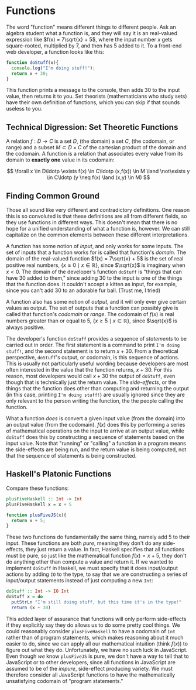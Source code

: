 # Functions

The word "function" means different things to different people.
Ask an algebra student what a function is, and they will say it is an real-valued expression like $f(x) = 7\sqrt{x} + 5$, where the input number $x$ gets square-rooted, multiplied by $7$, and then has $5$ added to it.
To a front-end web developer, a function looks like this:

```javascript
function doStuff(x){
  console.log("I'm doing stuff!");
  return x + 30;
}
```

This function prints a message to the console, then adds $30$ to the input value, then returns it to you.
Set theorists (mathematicians who study sets) have their own definition of functions, which you can skip if that sounds useless to you.

## Technical Digression: Set Theoretic Functions

A relation $f : D \to C$ is a set $D$, (the domain) a set $C$, (the codomain, or range) and a subset $M \subset D \times C$ of the cartesian product of the domain and the codomain.
A function is a relation that associates every value from its domain to **exactly one** value in its codomain:

$$
  \forall x \in D\ldotp \exists f(x) \in C\ldotp (x,f(x)) \in M \land \not\exists y \in C\ldotp (y \neq f(x) \land (x,y) \in M)
$$

## Finding Common Ground

Those all sound like very different and contradictory definitions.
One reason this is so convoluted is that these definitions are all from different fields, so they use functions in different ways.
This doesn't mean that there is no hope for a unified understanding of what a function is, however.
We can still capitalize on the common elements between these different interpretations.

A function has some notion of *input*, and only works for some inputs.
The set of inputs that a function works for is called that function's *domain*.
The domain of the real-valued function $f(x) = 7\sqrt{x} + 5$ is the set of real positive real numbers, $\{x \ge 0\mid x \in \mathbb{R}\}$, since $\sqrt{x}$ is imaginary when $x < 0$.
The domain of the developer's function `doStuff` is "things that can have $30$ added to them," since adding $30$ to the input is one of the things that the function does.
It couldn't accept a kitten as input, for example, since you can't add $30$ to an adorable fur ball. (Trust me, I tried)

A function also has some notion of *output*, and it will only ever give certain values as output.
The set of outputs that a function can possibly give is called that function's *codomain* or *range*.
The codomain of $f(x)$ is real numbers greater than or equal to $5$, $\{x \ge 5\mid x \in \mathbb{R}\}$, since $\sqrt{x}$ is always positive.

The developer's function `doStuff` provides a sequence of *statements* to be carried out in order.
The first statement is a command to print `I'm doing stuff!`, and the second statement is to return $x + 30$.
From a theoretical perspective, `doStuff`'s output, or codomain, is this sequence of actions.
This is usually not particularly useful wording because developers are most often interested in the value that the function returns, $x + 30$.
For this reason, most developers would call $x + 30$ the output of `doStuff`, even though that is technically just the return value.
The *side-effects*, or the things that the function does other than computing and returning the output (in this case, printing `I'm doing stuff!`) are usually ignored since they are only relevant to the person writing the function, the the people calling the function.

What a function *does* is convert a given input value (from the domain) into an output value (from the codomain).
$f(x)$ does this by performing a series of mathematical operations on the input to arrive at an output value, while `doStuff` does this by constructing a sequence of statements based on the input value. Note that "running" or "calling" a function in a program means the side-effects are being run, and the return value is being computed, not that the sequence of statements is being constructed.

## Haskell's Platonic Functions

Compare these functions:

```haskell
plusFiveHaskell :: Int -> Int
plusFiveHaskell x = x + 5
```

```javascript
function plusFiveJS(x){
  return x + 5;
}
```

These two functions do fundamentally the same thing, namely add $5$ to their input.
These functions are both *pure*, meaning they don't do any side-effects, they just return a value.
In fact, Haskell specifies that all functions must be pure, so just like the mathematical function $f(x) = x + 5$, they don't do anything other than compute a value and return it.
If we wanted to implement `doStuff` in Haskell, we must specify that it does input/output actions by adding `IO` to the type, to say that we are constructing a series of input/output statements instead of just computing a new `Int`:

```haskell
doStuff :: Int -> IO Int
doStuff x = do
  putStrLn "I'm still doing stuff, but this time it's in the type!"
  return (x + 30)
```

This added layer of assurance that functions will only perform side-effects if they explicitly say they do allows us to do some pretty cool things.
We could reasonably consider `plusFiveHaskell` to have a codomain of `Int` rather than of program statements, which makes reasoning about it much easier to do, since we can apply all our mathematical intuition (think $f(x)$) to figure out what they do.
Unfortunately, we have no such luck in JavaScript.
Even though *we* know `plusFiveJS` is pure, we don't have a way to tell that to JavaScript or to other developers, since all functions in JavaScript are assumed to be of the *impure*, side-effect producing variety.
We must therefore consider all JavaScript functions to have the mathematically unsatisfying codomain of "program statements."
